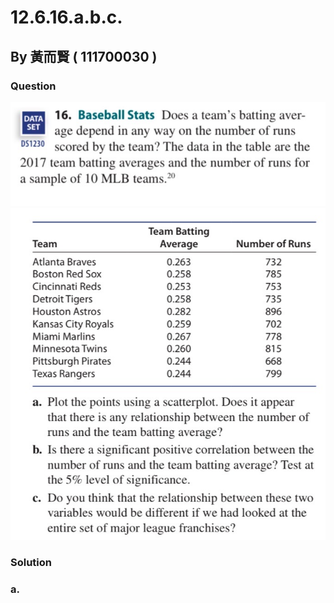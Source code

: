 # 12.6.16.a.b.c.

## By 黃而賢 ( 111700030 )

### Question
![圖1](https://github.com/HWTeng-Course/202402-Statistics/blob/main/Images/1.jpg)
![圖1](https://github.com/HWTeng-Course/202402-Statistics/blob/main/Images/2.jpg)

### Solution 
### a.

